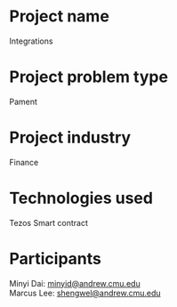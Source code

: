 # Project name
Integrations

# Project problem type
Pament

# Project industry
Finance

# Technologies used
Tezos Smart contract

# Participants
Minyi Dai: minyid@andrew.cmu.edu<br/>
Marcus Lee: shengwel@andrew.cmu.edu
